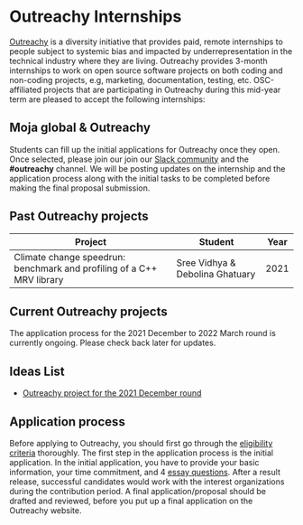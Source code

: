 # Outreachy Internships

[Outreachy](https://www.outreachy.org/) is a diversity initiative that provides paid, remote internships to people subject to systemic bias and impacted by underrepresentation in the technical industry where they are living. Outreachy provides 3-month internships to work on open source software projects on both coding and non-coding projects, e.g, marketing, documentation, testing, etc. OSC-affiliated projects that are participating in Outreachy during this mid-year term are pleased to accept the following internships:

## Moja global & Outreachy

Students can fill up the initial applications for Outreachy once they open. Once selected, please join our join our [Slack community](https://join.slack.com/t/mojaglobal/shared_invite/zt-o6ta1ug0-rVLjAo460~d7JbZ~HpFFtw) and the **#outreachy** channel. We will be posting updates on the internship and the application process along with the initial tasks to be completed before making the final proposal submission.

## Past Outreachy projects

| Project               | Student                                                        | Year |
|-----------------------|--------------------------------------------------------------------|---------|
| Climate change speedrun: benchmark and profiling of a C++ MRV library        | Sree Vidhya & Debolina Ghatuary                   |   2021      |

## Current Outreachy projects

The application process for the 2021 December to 2022 March round is currently ongoing. Please check back later for updates.

## Ideas List

- [Outreachy project for the 2021 December round](OUTREACHY-2021-PROJECT-1.md)

## Application process

Before applying to Outreachy, you should first go through the [eligibility criteria](https://www.outreachy.org/docs/applicant/#eligibility) thoroughly. The first step in the application process is the initial application. In the initial application, you have to provide your basic information, your time commitment, and 4 [essay questions](https://www.outreachy.org/docs/applicant/#initial-application). After a result release, successful candidates would work with the interest organizations during the contribution period. A final application/proposal should be drafted and reviewed, before you put up a final application on the Outreachy website.
